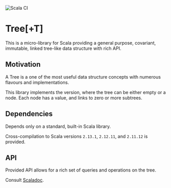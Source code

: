 ![Scala CI](https://github.com/arturopala/scala-tree/workflows/Scala%20CI/badge.svg)

Tree\[+T]
===

This is a micro-library for Scala providing 
a general purpose, covariant, immutable, linked tree-like data structure with rich API.

Motivation
---

A Tree is a one of the most useful data structure concepts 
with numerous flavours and implementations. 

This library implements the version, where the tree can be 
either empty or a node. Each node has a value, and links to zero or more subtrees.

Dependencies
---

Depends only on a standard, built-in Scala library.

Cross-compilation to Scala versions `2.13.1`, `2.12.11`, and `2.11.12` is provided.

API
---

Provided API allows for a rich set of queries and operations on the tree. 

Consult [Scaladoc](https://arturopala.github.io/scala-tree/latest/api/com/github/arturopala/tree/index.html).
